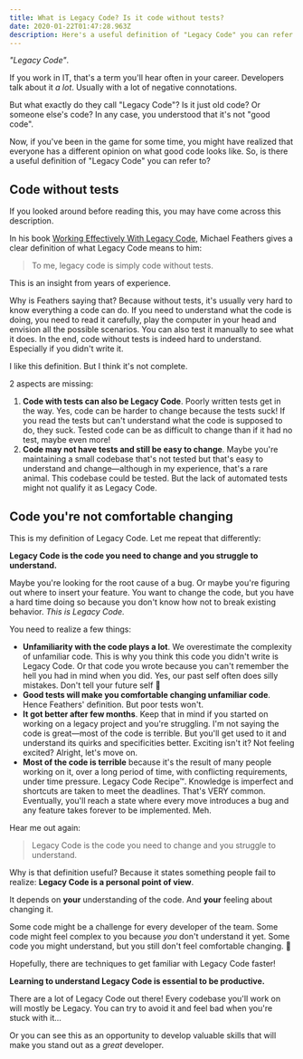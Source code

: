 ```yaml
---
title: What is Legacy Code? Is it code without tests?
date: 2020-01-22T01:47:28.963Z
description: Here's a useful definition of "Legacy Code" you can refer to.
---
```


_"Legacy Code"_.

If you work in IT, that's a term you'll hear often in your career. Developers talk about it _a lot_. Usually with a lot of negative connotations.

But what exactly do they call "Legacy Code"? Is it just old code? Or someone else's code? In any case, you understood that it's not "good code".

Now, if you've been in the game for some time, you might have realized that everyone has a different opinion on what good code looks like. So, is there a useful definition of "Legacy Code" you can refer to?

## Code without tests

If you looked around before reading this, you may have come across this description.

In his book [Working Effectively With Legacy Code](https://www.goodreads.com/book/show/44919.Working_Effectively_with_Legacy_Code), Michael Feathers gives a clear definition of what Legacy Code means to him:

> To me, legacy code is simply code without tests.

This is an insight from years of experience.

Why is Feathers saying that? Because without tests, it's usually very hard to know everything a code can do. If you need to understand what the code is doing, you need to read it carefully, play the computer in your head and envision all the possible scenarios. You can also test it manually to see what it does. In the end, code without tests is indeed hard to understand. Especially if you didn't write it.

I like this definition. But I think it's not complete.

2 aspects are missing:

1. **Code with tests can also be Legacy Code**. Poorly written tests get in the way. Yes, code can be harder to change because the tests suck! If you read the tests but can't understand what the code is supposed to do, they suck. Tested code can be as difficult to change than if it had no test, maybe even more!
2. **Code may not have tests and still be easy to change**. Maybe you're maintaining a small codebase that's not tested but that's easy to understand and change—although in my experience, that's a rare animal. This codebase could be tested. But the lack of automated tests might not qualify it as Legacy Code.

## Code you're not comfortable changing

This is my definition of Legacy Code. Let me repeat that differently:

**Legacy Code is the code you need to change and you struggle to understand.**

Maybe you're looking for the root cause of a bug. Or maybe you're figuring out where to insert your feature. You want to change the code, but you have a hard time doing so because you don't know how not to break existing behavior. _This is Legacy Code._

You need to realize a few things:

- **Unfamiliarity with the code plays a lot**. We overestimate the complexity of unfamiliar code. This is why you think this code you didn't write is Legacy Code. Or that code you wrote because you can't remember the hell you had in mind when you did. Yes, our past self often does silly mistakes. Don't tell your future self 🤫
- **Good tests will make you comfortable changing unfamiliar code**. Hence Feathers' definition. But poor tests won't.
- **It got better after few months**. Keep that in mind if you started on working on a legacy project and you're struggling. I'm not saying the code is great—most of the code is terrible. But you'll get used to it and understand its quirks and specificities better. Exciting isn't it? Not feeling excited? Alright, let's move on.
- **Most of the code is terrible** because it's the result of many people working on it, over a long period of time, with conflicting requirements, under time pressure. Legacy Code Recipe™. Knowledge is imperfect and shortcuts are taken to meet the deadlines. That's VERY common. Eventually, you'll reach a state where every move introduces a bug and any feature takes forever to be implemented. Meh.

Hear me out again:

> Legacy Code is the code you need to change and you struggle to understand.

Why is that definition useful? Because it states something people fail to realize: **Legacy Code is a personal point of view**.

It depends on **your** understanding of the code. And **your** feeling about changing it.

Some code might be a challenge for every developer of the team. Some code might feel complex to you because _you_ don't understand it yet. Some code you might understand, but you still don't feel comfortable changing. 🤷

Hopefully, there are techniques to get familiar with Legacy Code faster!

**Learning to understand Legacy Code is essential to be productive.**

There are a lot of Legacy Code out there! Every codebase you'll work on will mostly be Legacy. You can try to avoid it and feel bad when you're stuck with it…

Or you can see this as an opportunity to develop valuable skills that will make you stand out as a _great_ developer.
